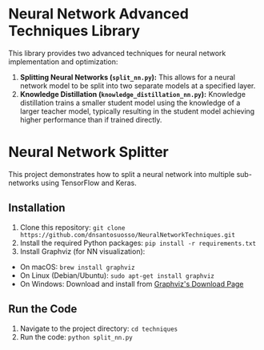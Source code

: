 # Neural Network Advanced Techniques Library

This library provides two advanced techniques for neural network implementation and optimization:

1. **Splitting Neural Networks (`split_nn.py`):** This allows for a neural network model to be split into two separate models at a specified layer.
2. **Knowledge Distillation (`knowledge_distillation_nn.py`):** Knowledge distillation trains a smaller student model using the knowledge of a larger teacher model, typically resulting in the student model achieving higher performance than if trained directly.

# Neural Network Splitter

This project demonstrates how to split a neural network into multiple sub-networks using TensorFlow and Keras.

## Installation

1. Clone this repository: `git clone https://github.com/dnsantosuosso/NeuralNetworkTechniques.git`
2. Install the required Python packages: `pip install -r requirements.txt`
3. Install Graphviz (for NN visualization):

- On macOS: `brew install graphviz`
- On Linux (Debian/Ubuntu): `sudo apt-get install graphviz`
- On Windows: Download and install from [Graphviz's Download Page](https://graphviz.gitlab.io/download/)

## Run the Code

1. Navigate to the project directory: `cd techniques`
2. Run the code: `python split_nn.py`
